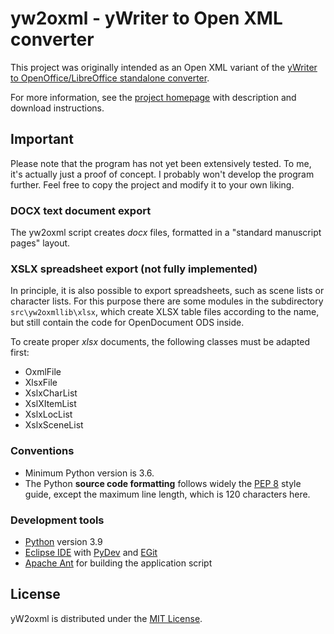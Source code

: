# yw2oxml - yWriter to Open XML converter

This project was originally intended as an Open XML variant of the [yWriter to OpenOffice/LibreOffice standalone converter](https://peter88213.github.io/yW2OO/). 

For more information, see the [project homepage](https://peter88213.github.io/yw2oxml) with description and download instructions.

## Important

Please note that the program has not yet been extensively tested. To me, it's actually just a proof of concept. I probably won't develop the program further. Feel free to copy the project and modify it to your own liking.

### DOCX text document export

The yw2oxml script creates *docx* files, formatted in a "standard manuscript pages" layout. 

### XSLX spreadsheet export (not fully implemented)

In principle, it is also possible to export spreadsheets, such as scene lists or character lists. For this purpose there are some modules in the subdirectory `src\yw2oxmllib\xlsx`, which create XLSX table files according to the name, but still contain the code for OpenDocument ODS inside. 

To create proper *xlsx* documents, the following classes must be adapted first:

- OxmlFile
- XlsxFile
- XslxCharList
- XslXItemList
- XslxLocList
- XslxSceneList


### Conventions

- Minimum Python version is 3.6. 
- The Python **source code formatting** follows widely the [PEP 8](https://www.python.org/dev/peps/pep-0008/) style guide, except the maximum line length, which is 120 characters here.

### Development tools

- [Python](https://python.org) version 3.9
- [Eclipse IDE](https://eclipse.org) with [PyDev](https://pydev.org) and [EGit](https://www.eclipse.org/egit/)
- [Apache Ant](https://ant.apache.org/) for building the application script

## License

yW2oxml is distributed under the [MIT License](http://www.opensource.org/licenses/mit-license.php).
